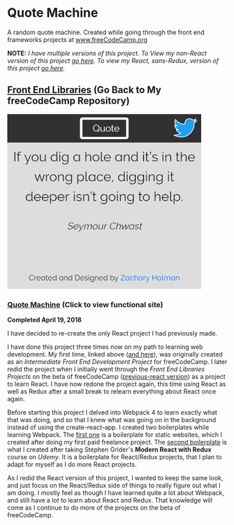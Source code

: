 # Quote Machine

A random quote machine. Created while going through the front end frameworks projects at www.freeCodeCamp.org

**NOTE:** *I have multiple versions of this project. To View my non-React version of this project [go here](https://github.com/Squibs/quote-machine/tree/before-react). To view my React, sans-Redux, version of this project [go here](https://github.com/Squibs/quote-machine/tree/previous-react).*

## [Front End Libraries](https://github.com/Squibs/freeCodeCamp/blob/master/3.%20Front%20End%20Libraries/7.%20Front%20End%20Libraries%20Projects.md#front-end-libraries-projects) (Go Back to My freeCodeCamp Repository)

<img src="./screenshot-quote-machine.png" target="_blank" alt="Screenshot of my quote machine react project." width="auto" height="400" />

### [Quote Machine](https://squibs.github.io/quote-machine/) (Click to view functional site)

**Completed April 19, 2018**

I have decided to re-create the only React project I had previously made.

I have done this project three times now on my path to learning web development. My first time, linked above ([and here](https://github.com/Squibs/quote-machine/tree/before-react)), was originally created as an *Intermediate Front End Development Project* for freeCodeCamp. I later redid the project when I initially went through the *Front End Libraries Projects* on the beta of freeCodeCamp ([previous-react version](https://github.com/Squibs/quote-machine/tree/previous-react)) as a project to learn React. I have now redone the project again, this time using React as well as Redux after a small break to relearn everything about React once again.

Before starting this project I delved into Webpack 4 to learn exactly what that was doing, and so that I knew what was going on in the background instead of using the create-react-app. I created two boilerplates while learning Webpack. The [first one](https://github.com/Squibs/static-site-boilerplate) is a boilerplate for static websites, which I created after doing my first paid freelance project. The [second boilerplate](https://github.com/Squibs/react-redux-boilerplate) is what I created after taking Stephen Grider's **Modern React with Redux** course on *Udemy*. It is a boilerplate for React/Redux projects, that I plan to adapt for myself as I do more React projects.

As I redid the React version of this project, I wanted to keep the same look, and just focus on the React/Redux side of things to really figure out what I am doing. I mostly feel as though I have learned quite a lot about Webpack, and still have a lot to learn about React and Redux. That knowledge will come as I continue to do more of the projects on the beta of freeCodeCamp.
